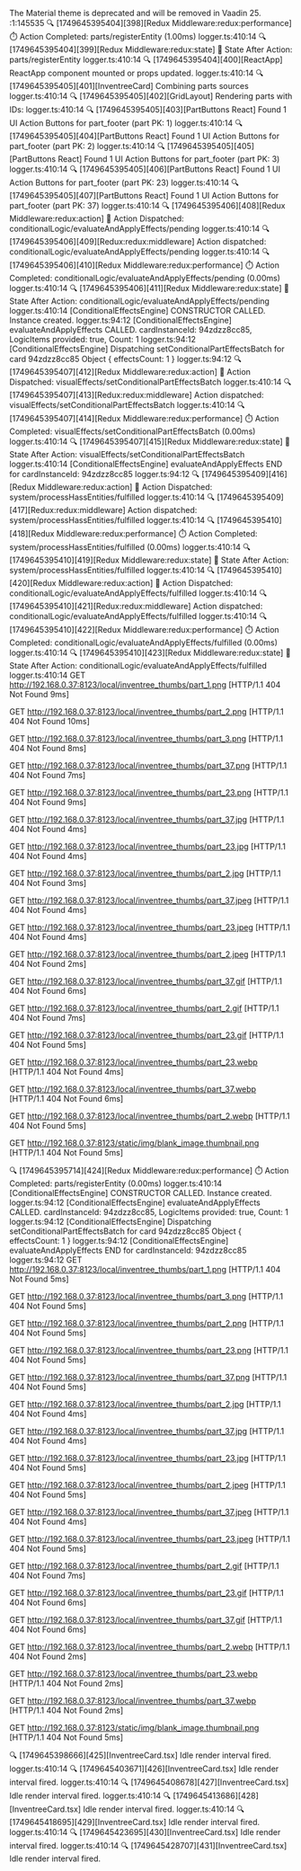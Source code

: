 The Material theme is deprecated and will be removed in Vaadin 25. <anonymous code>:1:145535
🔍 [1749645395404][398][Redux Middleware:redux:performance] ⏱️ Action Completed: parts/registerEntity (1.00ms) logger.ts:410:14
🔍 [1749645395404][399][Redux Middleware:redux:state] 🔄 State After Action: parts/registerEntity logger.ts:410:14
🔍 [1749645395404][400][ReactApp] ReactApp component mounted or props updated. logger.ts:410:14
🔍 [1749645395405][401][InventreeCard] Combining parts sources logger.ts:410:14
🔍 [1749645395405][402][GridLayout] Rendering parts with IDs: logger.ts:410:14
🔍 [1749645395405][403][PartButtons React] Found 1 UI Action Buttons for part_footer (part PK: 1) logger.ts:410:14
🔍 [1749645395405][404][PartButtons React] Found 1 UI Action Buttons for part_footer (part PK: 2) logger.ts:410:14
🔍 [1749645395405][405][PartButtons React] Found 1 UI Action Buttons for part_footer (part PK: 3) logger.ts:410:14
🔍 [1749645395405][406][PartButtons React] Found 1 UI Action Buttons for part_footer (part PK: 23) logger.ts:410:14
🔍 [1749645395405][407][PartButtons React] Found 1 UI Action Buttons for part_footer (part PK: 37) logger.ts:410:14
🔍 [1749645395406][408][Redux Middleware:redux:action] 🚀 Action Dispatched: conditionalLogic/evaluateAndApplyEffects/pending logger.ts:410:14
🔍 [1749645395406][409][Redux:redux:middleware] Action dispatched: conditionalLogic/evaluateAndApplyEffects/pending logger.ts:410:14
🔍 [1749645395406][410][Redux Middleware:redux:performance] ⏱️ Action Completed: conditionalLogic/evaluateAndApplyEffects/pending (0.00ms) logger.ts:410:14
🔍 [1749645395406][411][Redux Middleware:redux:state] 🔄 State After Action: conditionalLogic/evaluateAndApplyEffects/pending logger.ts:410:14
[ConditionalEffectsEngine] CONSTRUCTOR CALLED. Instance created. <empty string> logger.ts:94:12
[ConditionalEffectsEngine] evaluateAndApplyEffects CALLED. cardInstanceId: 94zdzz8cc85, LogicItems provided: true, Count: 1 <empty string> logger.ts:94:12
[ConditionalEffectsEngine] Dispatching setConditionalPartEffectsBatch for card 94zdzz8cc85 
Object { effectsCount: 1 }
logger.ts:94:12
🔍 [1749645395407][412][Redux Middleware:redux:action] 🚀 Action Dispatched: visualEffects/setConditionalPartEffectsBatch logger.ts:410:14
🔍 [1749645395407][413][Redux:redux:middleware] Action dispatched: visualEffects/setConditionalPartEffectsBatch logger.ts:410:14
🔍 [1749645395407][414][Redux Middleware:redux:performance] ⏱️ Action Completed: visualEffects/setConditionalPartEffectsBatch (0.00ms) logger.ts:410:14
🔍 [1749645395407][415][Redux Middleware:redux:state] 🔄 State After Action: visualEffects/setConditionalPartEffectsBatch logger.ts:410:14
[ConditionalEffectsEngine] evaluateAndApplyEffects END for cardInstanceId: 94zdzz8cc85 <empty string> logger.ts:94:12
🔍 [1749645395409][416][Redux Middleware:redux:action] 🚀 Action Dispatched: system/processHassEntities/fulfilled logger.ts:410:14
🔍 [1749645395409][417][Redux:redux:middleware] Action dispatched: system/processHassEntities/fulfilled logger.ts:410:14
🔍 [1749645395410][418][Redux Middleware:redux:performance] ⏱️ Action Completed: system/processHassEntities/fulfilled (0.00ms) logger.ts:410:14
🔍 [1749645395410][419][Redux Middleware:redux:state] 🔄 State After Action: system/processHassEntities/fulfilled logger.ts:410:14
🔍 [1749645395410][420][Redux Middleware:redux:action] 🚀 Action Dispatched: conditionalLogic/evaluateAndApplyEffects/fulfilled logger.ts:410:14
🔍 [1749645395410][421][Redux:redux:middleware] Action dispatched: conditionalLogic/evaluateAndApplyEffects/fulfilled logger.ts:410:14
🔍 [1749645395410][422][Redux Middleware:redux:performance] ⏱️ Action Completed: conditionalLogic/evaluateAndApplyEffects/fulfilled (0.00ms) logger.ts:410:14
🔍 [1749645395410][423][Redux Middleware:redux:state] 🔄 State After Action: conditionalLogic/evaluateAndApplyEffects/fulfilled logger.ts:410:14
GET
http://192.168.0.37:8123/local/inventree_thumbs/part_1.png
[HTTP/1.1 404 Not Found 9ms]

GET
http://192.168.0.37:8123/local/inventree_thumbs/part_2.png
[HTTP/1.1 404 Not Found 10ms]

GET
http://192.168.0.37:8123/local/inventree_thumbs/part_3.png
[HTTP/1.1 404 Not Found 8ms]

GET
http://192.168.0.37:8123/local/inventree_thumbs/part_37.png
[HTTP/1.1 404 Not Found 7ms]

GET
http://192.168.0.37:8123/local/inventree_thumbs/part_23.png
[HTTP/1.1 404 Not Found 9ms]

GET
http://192.168.0.37:8123/local/inventree_thumbs/part_37.jpg
[HTTP/1.1 404 Not Found 4ms]

GET
http://192.168.0.37:8123/local/inventree_thumbs/part_23.jpg
[HTTP/1.1 404 Not Found 4ms]

GET
http://192.168.0.37:8123/local/inventree_thumbs/part_2.jpg
[HTTP/1.1 404 Not Found 3ms]

GET
http://192.168.0.37:8123/local/inventree_thumbs/part_37.jpeg
[HTTP/1.1 404 Not Found 4ms]

GET
http://192.168.0.37:8123/local/inventree_thumbs/part_23.jpeg
[HTTP/1.1 404 Not Found 4ms]

GET
http://192.168.0.37:8123/local/inventree_thumbs/part_2.jpeg
[HTTP/1.1 404 Not Found 2ms]

GET
http://192.168.0.37:8123/local/inventree_thumbs/part_37.gif
[HTTP/1.1 404 Not Found 6ms]

GET
http://192.168.0.37:8123/local/inventree_thumbs/part_2.gif
[HTTP/1.1 404 Not Found 7ms]

GET
http://192.168.0.37:8123/local/inventree_thumbs/part_23.gif
[HTTP/1.1 404 Not Found 5ms]

GET
http://192.168.0.37:8123/local/inventree_thumbs/part_23.webp
[HTTP/1.1 404 Not Found 4ms]

GET
http://192.168.0.37:8123/local/inventree_thumbs/part_37.webp
[HTTP/1.1 404 Not Found 6ms]

GET
http://192.168.0.37:8123/local/inventree_thumbs/part_2.webp
[HTTP/1.1 404 Not Found 5ms]

GET
http://192.168.0.37:8123/static/img/blank_image.thumbnail.png
[HTTP/1.1 404 Not Found 5ms]

🔍 [1749645395714][424][Redux Middleware:redux:performance] ⏱️ Action Completed: parts/registerEntity (0.00ms) logger.ts:410:14
[ConditionalEffectsEngine] CONSTRUCTOR CALLED. Instance created. <empty string> logger.ts:94:12
[ConditionalEffectsEngine] evaluateAndApplyEffects CALLED. cardInstanceId: 94zdzz8cc85, LogicItems provided: true, Count: 1 <empty string> logger.ts:94:12
[ConditionalEffectsEngine] Dispatching setConditionalPartEffectsBatch for card 94zdzz8cc85 
Object { effectsCount: 1 }
logger.ts:94:12
[ConditionalEffectsEngine] evaluateAndApplyEffects END for cardInstanceId: 94zdzz8cc85 <empty string> logger.ts:94:12
GET
http://192.168.0.37:8123/local/inventree_thumbs/part_1.png
[HTTP/1.1 404 Not Found 5ms]

GET
http://192.168.0.37:8123/local/inventree_thumbs/part_3.png
[HTTP/1.1 404 Not Found 5ms]

GET
http://192.168.0.37:8123/local/inventree_thumbs/part_2.png
[HTTP/1.1 404 Not Found 5ms]

GET
http://192.168.0.37:8123/local/inventree_thumbs/part_23.png
[HTTP/1.1 404 Not Found 5ms]

GET
http://192.168.0.37:8123/local/inventree_thumbs/part_37.png
[HTTP/1.1 404 Not Found 5ms]

GET
http://192.168.0.37:8123/local/inventree_thumbs/part_2.jpg
[HTTP/1.1 404 Not Found 4ms]

GET
http://192.168.0.37:8123/local/inventree_thumbs/part_37.jpg
[HTTP/1.1 404 Not Found 4ms]

GET
http://192.168.0.37:8123/local/inventree_thumbs/part_23.jpg
[HTTP/1.1 404 Not Found 5ms]

GET
http://192.168.0.37:8123/local/inventree_thumbs/part_2.jpeg
[HTTP/1.1 404 Not Found 5ms]

GET
http://192.168.0.37:8123/local/inventree_thumbs/part_37.jpeg
[HTTP/1.1 404 Not Found 4ms]

GET
http://192.168.0.37:8123/local/inventree_thumbs/part_23.jpeg
[HTTP/1.1 404 Not Found 5ms]

GET
http://192.168.0.37:8123/local/inventree_thumbs/part_2.gif
[HTTP/1.1 404 Not Found 7ms]

GET
http://192.168.0.37:8123/local/inventree_thumbs/part_23.gif
[HTTP/1.1 404 Not Found 6ms]

GET
http://192.168.0.37:8123/local/inventree_thumbs/part_37.gif
[HTTP/1.1 404 Not Found 6ms]

GET
http://192.168.0.37:8123/local/inventree_thumbs/part_2.webp
[HTTP/1.1 404 Not Found 2ms]

GET
http://192.168.0.37:8123/local/inventree_thumbs/part_23.webp
[HTTP/1.1 404 Not Found 2ms]

GET
http://192.168.0.37:8123/local/inventree_thumbs/part_37.webp
[HTTP/1.1 404 Not Found 2ms]

GET
http://192.168.0.37:8123/static/img/blank_image.thumbnail.png
[HTTP/1.1 404 Not Found 5ms]

🔍 [1749645398666][425][InventreeCard.tsx] Idle render interval fired. logger.ts:410:14
🔍 [1749645403671][426][InventreeCard.tsx] Idle render interval fired. logger.ts:410:14
🔍 [1749645408678][427][InventreeCard.tsx] Idle render interval fired. logger.ts:410:14
🔍 [1749645413686][428][InventreeCard.tsx] Idle render interval fired. logger.ts:410:14
🔍 [1749645418695][429][InventreeCard.tsx] Idle render interval fired. logger.ts:410:14
🔍 [1749645423695][430][InventreeCard.tsx] Idle render interval fired. logger.ts:410:14
🔍 [1749645428707][431][InventreeCard.tsx] Idle render interval fired.